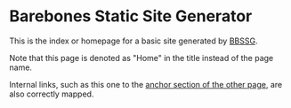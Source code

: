 # Barebones Static Site Generator

This is the index or homepage for a basic site generated by [BBSSG](https://github.com/andrewbridge/bbssg).

Note that this page is denoted as "Home" in the title instead of the page name.

Internal links, such as this one to the [anchor section of the other page](./another-page.md#anchor-section), are also correctly mapped.